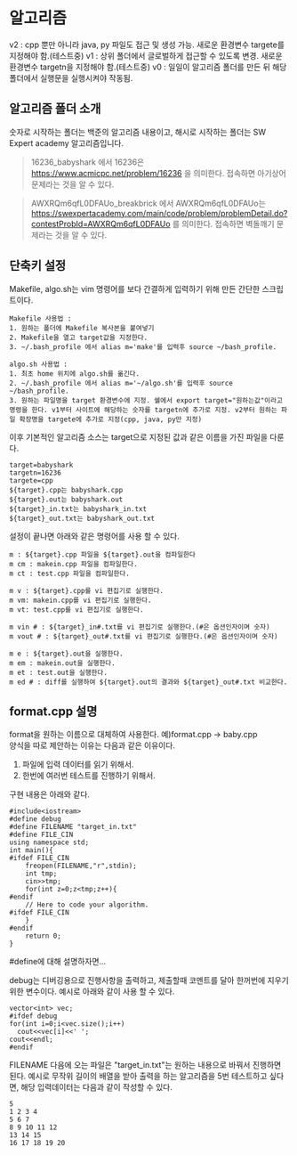 # 알고리즘

v2 : cpp 뿐만 아니라 java, py 파일도 접근 및 생성 가능. 새로운 환경변수 targete를 지정해야 함.(테스트중)
v1 : 상위 폴더에서 글로벌하게 접근할 수 있도록 변경. 새로운 환경변수 targetn을 지정해야 함.(테스트중)
v0 : 일일이 알고리즘 폴더를 만든 뒤 해당폴더에서 실행문을 실행시켜야 작동됨.

## 알고리즘 폴더 소개
숫자로 시작하는 폴더는 백준의 알고리즘 내용이고,
해시로 시작하는 폴더는 SW Expert academy 알고리즘입니다.

>16236_babyshark 에서 16236은 <https://www.acmicpc.net/problem/16236> 을 의미한다. 접속하면 아기상어 문제라는 것을 알 수 있다.

>AWXRQm6qfL0DFAUo_breakbrick 에서 AWXRQm6qfL0DFAUo는<https://swexpertacademy.com/main/code/problem/problemDetail.do?contestProbId=AWXRQm6qfL0DFAUo> 를 의미한다. 접속하면 벽돌깨기 문제라는 것을 알 수 있다.

## 단축키 설정
Makefile, algo.sh는 vim 명령어를 보다 간결하게 입력하기 위해 만든 간단한 스크립트이다.
```
Makefile 사용법 :
1. 원하는 폴더에 Makefile 복사본을 붙여넣기
2. Makefile을 열고 target값을 지정한다.
3. ~/.bash_profile 에서 alias m='make'를 입력후 source ~/bash_profile.
```

```
algo.sh 사용법 :
1. 최초 home 위치에 algo.sh를 옮긴다.
2. ~/.bash_profile 에서 alias m='~/algo.sh'를 입력후 source ~/bash_profile.
3. 원하는 파일명을 target 환경변수에 지정. 쉘에서 export target="원하는값"이라고 명령을 한다. v1부터 사이트에 해당하는 숫자를 targetn에 추가로 지정. v2부터 원하는 파일 확장명을 targete에 추가로 지정(cpp, java, py만 지정)
```

이후 기본적인 알고리즘 소스는 target으로 지정된 값과 같은 이름을 가진 파일을 다룬다.

```
target=babyshark
targetn=16236
targete=cpp
${target}.cpp는 babyshark.cpp
${target}.out는 babyshark.out
${target}_in.txt는 babyshark_in.txt
${target}_out.txt는 babyshark_out.txt
```

설정이 끝나면 아래와 같은 명령어를 사용 할 수 있다.
```
m : ${target}.cpp 파일을 ${target}.out을 컴파일한다
m cm : makein.cpp 파일을 컴파일한다.
m ct : test.cpp 파일을 컴파일한다.

m v : ${target}.cpp를 vi 편집기로 실행한다.
m vm: makein.cpp를 vi 편집기로 실행한다.
m vt: test.cpp를 vi 편집기로 실행한다.

m vin # : ${target}_in#.txt를 vi 편집기로 실행한다.(#은 옵션인자이며 숫자)
m vout # : ${target}_out#.txt를 vi 편집기로 실행한다.(#은 옵션인자이며 숫자)

m e : ${target}.out을 실행한다.
m em : makein.out을 실행한다.
m et : test.out을 실행한다.
m ed # : diff를 실행하여 ${target}.out의 결과와 ${target}_out#.txt 비교한다.
```
## format.cpp 설명
format을 원하는 이름으로 대체하여 사용한다. 예)format.cpp -> baby.cpp  
양식을 따로 제안하는 이유는 다음과 같은 이유이다.  
1. 파일에 입력 데이터를 읽기 위해서.
2. 한번에 여러번 테스트를 진행하기 위해서.  

구현 내용은 아래와 같다.

```
#include<iostream>
#define debug
#define FILENAME "target_in.txt"
#define FILE_CIN
using namespace std;
int main(){
#ifdef FILE_CIN
	freopen(FILENAME,"r",stdin);
	int tmp;
	cin>>tmp;
	for(int z=0;z<tmp;z++){
#endif
	// Here to code your algorithm.
#ifdef FILE_CIN
	}
#endif
	return 0;
}
```
#define에 대해 설명하자면...  

debug는 디버깅용으로 진행사항을 출력하고, 제출할때 코멘트를 달아 한꺼번에 지우기 위한 변수이다.  예시로 아래와 같이 사용 할 수 있다.
```
vector<int> vec;
#ifdef debug
for(int i=0;i<vec.size();i++)
  cout<<vec[i]<<' ';
cout<<endl;
#endif
```
FILENAME 다음에 오는 파일은 "target_in.txt"는 원하는 내용으로 바꿔서 진행하면 된다.  예시로 무작위 길이의 배열을 받아 출력을 하는 알고리즘을 5번 테스트하고 싶다면, 해당 입력데이터는 다음과 같이 작성할 수 있다.
```
5
1 2 3 4
5 6 7
8 9 10 11 12
13 14 15
16 17 18 19 20
```
